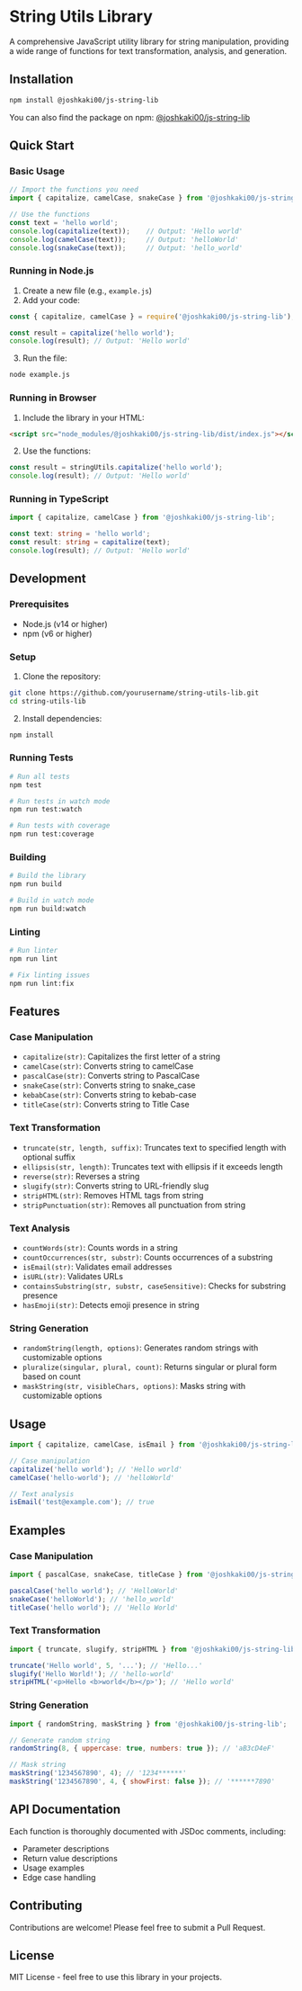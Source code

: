 # String Utils Library

A comprehensive JavaScript utility library for string manipulation, providing a wide range of functions for text transformation, analysis, and generation.

## Installation

```bash
npm install @joshkaki00/js-string-lib
```

You can also find the package on npm: [@joshkaki00/js-string-lib](https://www.npmjs.com/package/@joshkaki00/js-string-lib)

## Quick Start

### Basic Usage
```javascript
// Import the functions you need
import { capitalize, camelCase, snakeCase } from '@joshkaki00/js-string-lib';

// Use the functions
const text = 'hello world';
console.log(capitalize(text));    // Output: 'Hello world'
console.log(camelCase(text));     // Output: 'helloWorld'
console.log(snakeCase(text));     // Output: 'hello_world'
```

### Running in Node.js
1. Create a new file (e.g., `example.js`)
2. Add your code:
```javascript
const { capitalize, camelCase } = require('@joshkaki00/js-string-lib');

const result = capitalize('hello world');
console.log(result); // Output: 'Hello world'
```
3. Run the file:
```bash
node example.js
```

### Running in Browser
1. Include the library in your HTML:
```html
<script src="node_modules/@joshkaki00/js-string-lib/dist/index.js"></script>
```
2. Use the functions:
```javascript
const result = stringUtils.capitalize('hello world');
console.log(result); // Output: 'Hello world'
```

### Running in TypeScript
```typescript
import { capitalize, camelCase } from '@joshkaki00/js-string-lib';

const text: string = 'hello world';
const result: string = capitalize(text);
console.log(result); // Output: 'Hello world'
```

## Development

### Prerequisites
- Node.js (v14 or higher)
- npm (v6 or higher)

### Setup
1. Clone the repository:
```bash
git clone https://github.com/yourusername/string-utils-lib.git
cd string-utils-lib
```

2. Install dependencies:
```bash
npm install
```

### Running Tests
```bash
# Run all tests
npm test

# Run tests in watch mode
npm run test:watch

# Run tests with coverage
npm run test:coverage
```

### Building
```bash
# Build the library
npm run build

# Build in watch mode
npm run build:watch
```

### Linting
```bash
# Run linter
npm run lint

# Fix linting issues
npm run lint:fix
```

## Features

### Case Manipulation
- `capitalize(str)`: Capitalizes the first letter of a string
- `camelCase(str)`: Converts string to camelCase
- `pascalCase(str)`: Converts string to PascalCase
- `snakeCase(str)`: Converts string to snake_case
- `kebabCase(str)`: Converts string to kebab-case
- `titleCase(str)`: Converts string to Title Case

### Text Transformation
- `truncate(str, length, suffix)`: Truncates text to specified length with optional suffix
- `ellipsis(str, length)`: Truncates text with ellipsis if it exceeds length
- `reverse(str)`: Reverses a string
- `slugify(str)`: Converts string to URL-friendly slug
- `stripHTML(str)`: Removes HTML tags from string
- `stripPunctuation(str)`: Removes all punctuation from string

### Text Analysis
- `countWords(str)`: Counts words in a string
- `countOccurrences(str, substr)`: Counts occurrences of a substring
- `isEmail(str)`: Validates email addresses
- `isURL(str)`: Validates URLs
- `containsSubstring(str, substr, caseSensitive)`: Checks for substring presence
- `hasEmoji(str)`: Detects emoji presence in string

### String Generation
- `randomString(length, options)`: Generates random strings with customizable options
- `pluralize(singular, plural, count)`: Returns singular or plural form based on count
- `maskString(str, visibleChars, options)`: Masks string with customizable options

## Usage

```javascript
import { capitalize, camelCase, isEmail } from '@joshkaki00/js-string-lib';

// Case manipulation
capitalize('hello world'); // 'Hello world'
camelCase('hello-world'); // 'helloWorld'

// Text analysis
isEmail('test@example.com'); // true
```

## Examples

### Case Manipulation
```javascript
import { pascalCase, snakeCase, titleCase } from '@joshkaki00/js-string-lib';

pascalCase('hello world'); // 'HelloWorld'
snakeCase('helloWorld'); // 'hello_world'
titleCase('hello world'); // 'Hello World'
```

### Text Transformation
```javascript
import { truncate, slugify, stripHTML } from '@joshkaki00/js-string-lib';

truncate('Hello world', 5, '...'); // 'Hello...'
slugify('Hello World!'); // 'hello-world'
stripHTML('<p>Hello <b>world</b></p>'); // 'Hello world'
```

### String Generation
```javascript
import { randomString, maskString } from '@joshkaki00/js-string-lib';

// Generate random string
randomString(8, { uppercase: true, numbers: true }); // 'aB3cD4eF'

// Mask string
maskString('1234567890', 4); // '1234******'
maskString('1234567890', 4, { showFirst: false }); // '******7890'
```

## API Documentation

Each function is thoroughly documented with JSDoc comments, including:
- Parameter descriptions
- Return value descriptions
- Usage examples
- Edge case handling

## Contributing

Contributions are welcome! Please feel free to submit a Pull Request.

## License

MIT License - feel free to use this library in your projects.